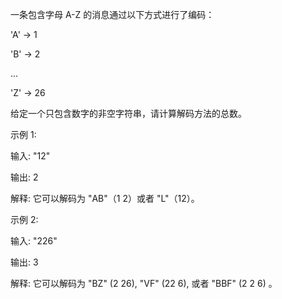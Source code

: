 一条包含字母 A-Z 的消息通过以下方式进行了编码：

'A' -> 1

'B' -> 2

...

'Z' -> 26

给定一个只包含数字的非空字符串，请计算解码方法的总数。

示例 1:

输入: "12"

输出: 2

解释: 它可以解码为 "AB"（1 2）或者 "L"（12）。

示例 2:

输入: "226"

输出: 3

解释: 它可以解码为 "BZ" (2 26), "VF" (22 6), 或者 "BBF" (2 2 6) 。

